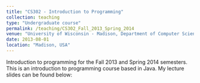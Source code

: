 ```yaml
---
title: "CS302 - Introduction to Programming"
collection: teaching
type: "Undergraduate course"
permalink: /teaching/CS302_Fall_2013_Spring_2014
venue: "University of Wisconsin - Madison, Department of Computer Sciences"
date: 2013-08-01
location: "Madison, USA"
---
```


Introduction to programming for the Fall 2013 and Spring 2014 semesters. This is an introduction to programming course based in Java. My lecture slides can be found below:

